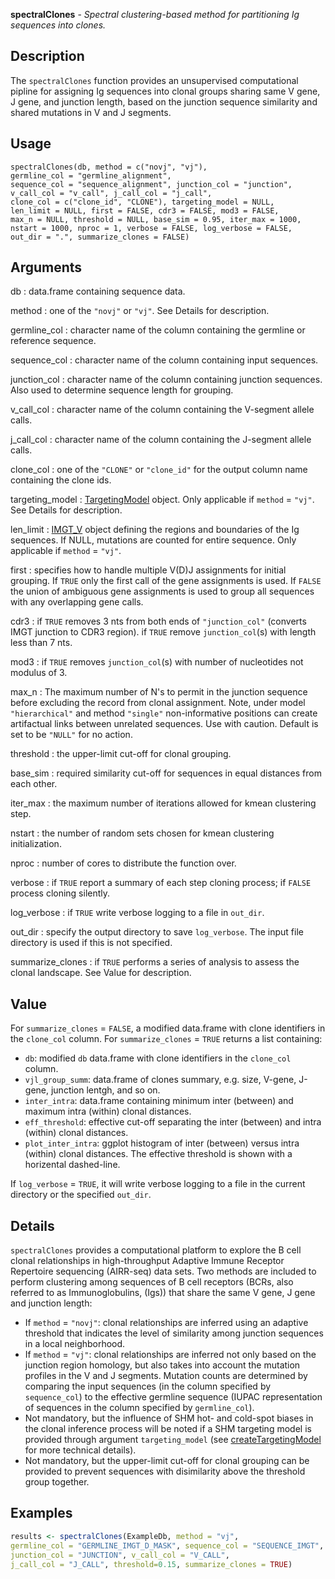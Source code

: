 **spectralClones** - *Spectral clustering-based method for partitioning Ig sequences into clones.*

Description
--------------------

The `spectralClones` function provides an unsupervised computational pipline for assigning Ig 
sequences into clonal groups sharing same V gene, J gene, and junction length, based on the 
junction sequence similarity and shared mutations in V and J segments.


Usage
--------------------
```
spectralClones(db, method = c("novj", "vj"),
germline_col = "germline_alignment",
sequence_col = "sequence_alignment", junction_col = "junction",
v_call_col = "v_call", j_call_col = "j_call",
clone_col = c("clone_id", "CLONE"), targeting_model = NULL,
len_limit = NULL, first = FALSE, cdr3 = FALSE, mod3 = FALSE,
max_n = NULL, threshold = NULL, base_sim = 0.95, iter_max = 1000,
nstart = 1000, nproc = 1, verbose = FALSE, log_verbose = FALSE,
out_dir = ".", summarize_clones = FALSE)
```

Arguments
-------------------

db
:   data.frame containing sequence data.

method
:   one of the `"novj"` or `"vj"`. See Details for description.

germline_col
:   character name of the column containing the germline or reference sequence.

sequence_col
:   character name of the column containing input sequences.

junction_col
:   character name of the column containing junction sequences.
Also used to determine sequence length for grouping.

v_call_col
:   character name of the column containing the V-segment allele calls.

j_call_col
:   character name of the column containing the J-segment allele calls.

clone_col
:   one of the `"CLONE"` or `"clone_id"` for the output column name 
containing the clone ids.

targeting_model
:   [TargetingModel](http://www.rdocumentation.org/packages/shazam/topics/TargetingModel-class) object. Only applicable if `method` = `"vj"`. 
See Details for description.

len_limit
:   [IMGT_V](http://www.rdocumentation.org/packages/shazam/topics/IMGT_SCHEMES) object defining the regions and boundaries of the Ig 
sequences. If NULL, mutations are counted for entire sequence. Only 
applicable if `method` = `"vj"`.

first
:   specifies how to handle multiple V(D)J assignments for initial grouping. 
If `TRUE` only the first call of the gene assignments is used. 
If `FALSE` the union of ambiguous gene assignments is used to 
group all sequences with any overlapping gene calls.

cdr3
:   if `TRUE` removes 3 nts from both ends of `"junction_col"`
(converts IMGT junction to CDR3 region). if `TRUE` remove 
`junction_col`(s) with length less than 7 nts.

mod3
:   if `TRUE` removes `junction_col`(s) with number of nucleotides not 
modulus of 3.

max_n
:   The maximum number of N's to permit in the junction sequence before excluding the 
record from clonal assignment. Note, under model `"hierarchical"` and method 
`"single"` non-informative positions can create artifactual links between 
unrelated sequences. Use with caution. Default is set to be `"NULL"` for no action.

threshold
:   the upper-limit cut-off for clonal grouping.

base_sim
:   required similarity cut-off for sequences in equal distances from each other.

iter_max
:   the maximum number of iterations allowed for kmean clustering step.

nstart
:   the number of random sets chosen for kmean clustering initialization.

nproc
:   number of cores to distribute the function over.

verbose
:   if `TRUE` report a summary of each step cloning process;
if `FALSE` process cloning silently.

log_verbose
:   if `TRUE` write verbose logging to a file in `out_dir`.

out_dir
:   specify the output directory to save `log_verbose`. The input 
file directory is used if this is not specified.

summarize_clones
:   if `TRUE` performs a series of analysis to assess the clonal landscape.
See Value for description.




Value
-------------------

For `summarize_clones` = `FALSE`, a modified data.frame with clone identifiers in the `clone_col` column. 
For `summarize_clones` = `TRUE` returns a list containing:

+ `db`:                   modified `db` data.frame with clone identifiers in the `clone_col` column. 
+ `vjl_group_summ`:       data.frame of clones summary, e.g. size, V-gene, J-gene, junction lentgh,
and so on.
+ `inter_intra`:          data.frame containing minimum inter (between) and maximum intra (within) 
clonal distances.
+ `eff_threshold`:        effective cut-off separating the inter (between) and intra (within) clonal 
distances.
+ `plot_inter_intra`:     ggplot histogram of inter (between) versus intra (within) clonal distances. The 
effective threshold is shown with a horizental dashed-line.

If `log_verbose` = `TRUE`, it will write verbose logging to a file in the current directory or 
the specified `out_dir`.


Details
-------------------

`spectralClones` provides a computational platform to explore the B cell clonal 
relationships in high-throughput Adaptive Immune Receptor Repertoire sequencing (AIRR-seq) 
data sets. Two methods are included to perform clustering among sequences of B cell receptors 
(BCRs, also referred to as Immunoglobulins, (Igs)) that share the same V gene, J gene and junction length: 

+  If `method` = `"novj"`: clonal relationships are inferred using an adaptive threshold that 
indicates the level of similarity among junction sequences in a local neighborhood. 
+  If `method` = `"vj"`: clonal relationships are inferred not only based on the junction region 
homology, but also takes into account the mutation profiles in the V and J segments. Mutation counts are 
determined by comparing the input sequences (in the column specified by `sequence_col`) to the effective 
germline sequence (IUPAC representation of sequences in the column specified by `germline_col`). 
+  Not mandatory, but the influence of SHM hot- and cold-spot biases in the clonal inference process will be noted 
if a SHM targeting model is provided through argument `targeting_model` (see [createTargetingModel](http://www.rdocumentation.org/packages/shazam/topics/createTargetingModel) 
for more technical details). 
+  Not mandatory, but the upper-limit cut-off for clonal grouping can be provided to
prevent sequences with disimilarity above the threshold group together.




Examples
-------------------

```R
results <- spectralClones(ExampleDb, method = "vj", 
germline_col = "GERMLINE_IMGT_D_MASK", sequence_col = "SEQUENCE_IMGT", 
junction_col = "JUNCTION", v_call_col = "V_CALL", 
j_call_col = "J_CALL", threshold=0.15, summarize_clones = TRUE)
```




